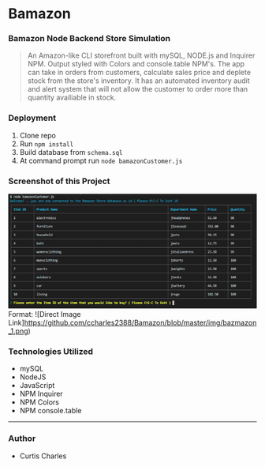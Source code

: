 # Bamazon
### Bamazon Node Backend Store Simulation

>An Amazon-like CLI storefront built with mySQL, NODE.js and Inquirer NPM. Output styled with Colors and console.table NPM's. The app can take in orders from customers, calculate sales price and deplete stock from the store's inventory. It has an automated inventory audit and alert system that will not allow the customer to order more than quantity availiable in stock.

### Deployment

1. Clone repo
2. Run `npm install`
3. Build database from `schema.sql`
4. At command prompt run `node bamazonCustomer.js`

### Screenshot of this Project

![GitHub Logo](/img/bazmazon_1.png)
<br>
Format: ![Direct Image Link]https://github.com/ccharles2388/Bamazon/blob/master/img/bazmazon_1.png)
<!-- ![Image description]("https://github.com/ccharles2388/Bamazon/blob/master/img/bazmazon_1.png) -->
<!-- <img src="https://github.com/ccharles2388/Bamazon/blob/master/img/bazmazon_1.png" height="42" width="42"> -->

### Technologies Utilized

* mySQL
* NodeJS
* JavaScript
* NPM Inquirer
* NPM Colors
* NPM console.table

---

### Author

* Curtis Charles